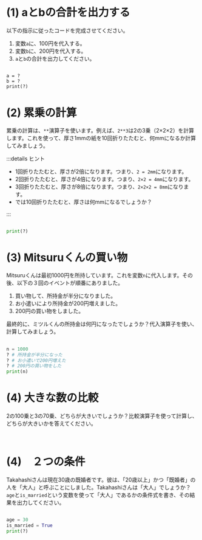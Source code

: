 # (1) aとbの合計を出力する

以下の指示に従ったコードを完成させてください。

1. 変数`a`に、100円を代入する。
2. 変数`b`に、200円を代入する。
3. `a`と`b`の合計を出力してください。

##

```
a = ?
b = ?
print(?)
```

# (2) 累乗の計算

累乗の計算は、`**`演算子を使います。例えば、`2**3`は2の3乗（2×2×2）を計算します。これを使って、厚さ1mmの紙を10回折りたたむと、何mmになるか計算してみましょう。

:::details ヒント

- 1回折りたたむと、厚さが2倍になります。つまり、`2 = 2mm`になります。
- 2回折りたたむと、厚さが4倍になります。つまり、`2×2 = 4mm`になります。
- 3回折りたたむと、厚さが8倍になります。つまり、`2×2×2 = 8mm`になります。
- では10回折りたたむと、厚さは何mmになるでしょうか？

:::

##

```python
print(?)
```

# (3) Mitsuruくんの買い物

Mitsuruくんは最初1000円を所持しています。これを変数`n`に代入します。その後、以下の３回のイベントが順番にありました。

1. 買い物して、所持金が半分になりました。
2. お小遣いにより所持金が200円増えました。
3. 200円の買い物をしました。

最終的に、ミツルくんの所持金は何円になったでしょうか？代入演算子を使い、計算してみましょう。

##

```python
n = 1000
? # 所持金が半分になった
? # お小遣いで200円増えた
? # 200円の買い物をした
print(n)
```

# (4) 大きな数の比較

2の100乗と3の70乗、どちらが大きいでしょうか？比較演算子を使って計算し、どちらが大きいかを答えてください。

##

```python

```

# (4)　２つの条件

Takahashiさんは現在30歳の既婚者です。彼は、「20歳以上」かつ「既婚者」の人を「大人」と呼ぶことにしました。Takahashiさんは「大人」でしょうか？`age`と`is_married`という変数を使って「大人」であるかの条件式を書き、その結果を出力してください。

##

```python
age = 30
is_married = True
print(?)

```
